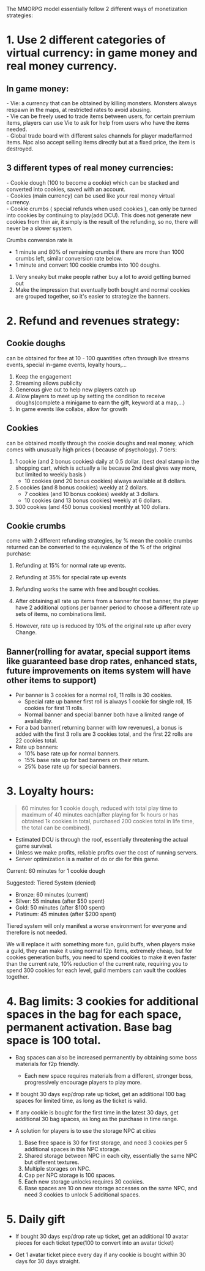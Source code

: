 The MMORPG model essentially follow 2 different ways of monetization strategies: 

# 1. Use 2 different categories of virtual currency: in game money and real money currency.

## In game money:   
  \- Vie: a currency that can be obtained by killing monsters. Monsters always respawn in the maps, at restricted rates to avoid abusing.  
  \- Vie can be freely used to trade items between users, for certain premium items, players can use Vie to ask for help from users who have the items needed.  
  \- Global trade board with different sales channels for player made/farmed items. Npc also accept selling items directly but at a fixed price, the item is destroyed.  
    
## 3 different types of real money currencies:   
  \- Cookie dough (100 to become a cookie) which can be stacked and converted into cookies, saved with an account.  
  \- Cookies (main currency) can be used like your real money virtual currency.   
  \- Cookie crumbs ( special refunds when used cookies ), can only be turned into cookies by continuing to play(add DCU). This does not generate new cookies from thin air, it simply is the result of the refunding, so no, there will never be a slower system.
  
Crumbs conversion rate is   
* 1 minute and 80% of remaining crumbs if there are more than 1000 crumbs left, similar conversion rate below.  
* 1 minute and convert 100 cookie crumbs into 100 doughs.   
1. Very sneaky but make people rather buy a lot to avoid getting burned out  
2. Make the impression that eventually both bought and normal cookies are grouped together, so it's easier to strategize the banners.  
     

# 2. Refund and revenues strategy: 

## Cookie doughs 
can be obtained for free at 10 \- 100 quantities often through live streams events, special in-game events, loyalty hours,...   
  1. Keep the engagement  
  2. Streaming allows publicity   
  3. Generous give out to help new players catch up  
  4. Allow players to meet up by setting the condition to receive doughs(complete a minigame to earn the gift, keyword at a map,...)  
  5. In game events like collabs, allow for growth


## Cookies 
can be obtained mostly through the cookie doughs and real money, which comes with unusually high prices ( because of psychology). 7 tiers:  
  1. 1 cookie (and 2 bonus cookies) daily at 0.5 dollar. (best deal stamp in the shopping cart, which is actually a lie because 2nd deal gives way more, but limited to weekly basis )  
     - 10 cookies (and 20 bonus cookies) always available at 8 dollars.  
  2. 5 cookies (and 8 bonus cookies) weekly at 2 dollars.  
     - 7 cookies (and 10 bonus cookies) weekly at 3 dollars.  
     - 10 cookies (and 13 bonus cookies) weekly at 6 dollars.  
  3. 300 cookies (and 450 bonus cookies) monthly at 100 dollars.

## Cookie crumbs 
come with 2 different refunding strategies, by % mean the cookie crumbs returned can be converted to the equivalence of the % of the original purchase:   
  1. Refunding at 15% for normal rate up events.  
  2. Refunding at 35% for special rate up events

1. Refunding works the same with free and bought cookies.  
2. After obtaining all rate up items from a banner for that banner, the player have 2 additional options per banner period to choose a different rate up sets of items, no combinations limit.   
3. However, rate up is reduced by 10% of the original rate up after every Change.

## Banner(rolling for avatar, special support items like guaranteed base drop rates, enhanced stats, future improvements on items system will have other items to support)

- Per banner is 3 cookies for a normal roll, 11 rolls is 30 cookies.   
  - Special rate up banner first roll is always 1 cookie for single roll, 15 cookies for first 11 rolls.  
  - Normal banner and special banner both have a limited range of availability.  
- For a bad banner( returning banner with low revenues), a bonus is added with the first 3 rolls are 3 cookies total, and the first 22 rolls are 22 cookies total.  
- Rate up banners:   
  - 10% base rate up for normal banners.  
  - 15% base rate up for bad banners on their return.  
  - 25% base rate up for special banners.


# 3. Loyalty hours: 
> 60 minutes for 1 cookie dough, reduced with total play time to maximum of 40 minutes each(after playing for 1k hours or has obtained 1k cookies in total, purchased 200 cookies total in life time, the total can be combined).

- Estimated DCU is through the roof, essentially threatening the actual game survival.   
- Unless we make profits, reliable profits over the cost of running servers.  
- Server optimization is a matter of do or die for this game.

Current: 60 minutes for 1 cookie dough

Suggested: Tiered System (denied)
- Bronze: 60 minutes (current)
- Silver: 55 minutes (after $50 spent)
- Gold: 50 minutes (after $100 spent)
- Platinum: 45 minutes (after $200 spent)

Tiered system will only manifest a worse environment for everyone and therefore is not needed.

We will replace it with something more fun, guild buffs, when players make a guild, they can make it using normal f2p items, extremely cheap, but for cookies generation buffs, you need to spend cookies to make it even faster than the current rate, 10% reduction of the current rate, requiring you to spend 300 cookies for each level, guild members can vault the cookies together.

# 4. Bag limits: 3 cookies for additional spaces in the bag for each space, permanent activation. Base bag space is 100 total.
- Bag spaces can also be increased permanently by obtaining some  boss materials for f2p friendly. 
  - Each new space requires materials from a different, stronger boss, progressively encourage players to play more.

- If bought 30 days exp/drop rate up ticket, get an additional 100 bag spaces for limited time, as long as the ticket is valid.

- If any cookie is bought for the first time in the latest 30 days, get additional 30 bag spaces, as long as the purchase in time range.

- A solution for players is to use the storage NPC at cities  
  1. Base free space is 30 for first storage, and need 3 cookies per 5 additional spaces in this NPC storage.   
  2. Shared storage between NPC in each city, essentially the same NPC but different textures.   
  3. Multiple storages on NPC.  
  4. Cap per NPC storage is 100 spaces.  
  5. Each new storage unlocks requires 30 cookies.  
  6. Base spaces are 10 on new storage accesses on the same NPC, and need 3 cookies to unlock 5 additional spaces.

# 5. Daily gift
 - If bought 30 days exp/drop rate up ticket, get an additional 10 avatar pieces for each ticket type(100 to convert into an avatar ticket)

 - Get 1 avatar ticket piece every day if any cookie is bought within 30 days for 30 days straight.